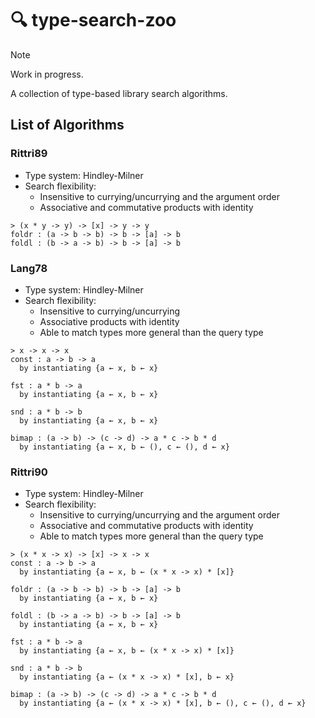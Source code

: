 # :mag: type-search-zoo

> [!NOTE]
> Work in progress.

A collection of type-based library search algorithms.

## List of Algorithms

### Rittri89

- Type system: Hindley-Milner
- Search flexibility:
  - Insensitive to currying/uncurrying and the argument order
  - Associative and commutative products with identity

```text
> (x * y -> y) -> [x] -> y -> y
foldr : (a -> b -> b) -> b -> [a] -> b
foldl : (b -> a -> b) -> b -> [a] -> b
```

### Lang78

- Type system: Hindley-Milner
- Search flexibility:
  - Insensitive to currying/uncurrying
  - Associative products with identity
  - Able to match types more general than the query type

```text
> x -> x -> x
const : a -> b -> a
  by instantiating {a ← x, b ← x}

fst : a * b -> a
  by instantiating {a ← x, b ← x}

snd : a * b -> b
  by instantiating {a ← x, b ← x}

bimap : (a -> b) -> (c -> d) -> a * c -> b * d
  by instantiating {a ← x, b ← (), c ← (), d ← x}
```

### Rittri90

- Type system: Hindley-Milner
- Search flexibility:
  - Insensitive to currying/uncurrying and the argument order
  - Associative and commutative products with identity
  - Able to match types more general than the query type

```text
> (x * x -> x) -> [x] -> x -> x
const : a -> b -> a
  by instantiating {a ← x, b ← (x * x -> x) * [x]}

foldr : (a -> b -> b) -> b -> [a] -> b
  by instantiating {a ← x, b ← x}

foldl : (b -> a -> b) -> b -> [a] -> b
  by instantiating {a ← x, b ← x}

fst : a * b -> a
  by instantiating {a ← x, b ← (x * x -> x) * [x]}

snd : a * b -> b
  by instantiating {a ← (x * x -> x) * [x], b ← x}

bimap : (a -> b) -> (c -> d) -> a * c -> b * d
  by instantiating {a ← (x * x -> x) * [x], b ← (), c ← (), d ← x}
```
